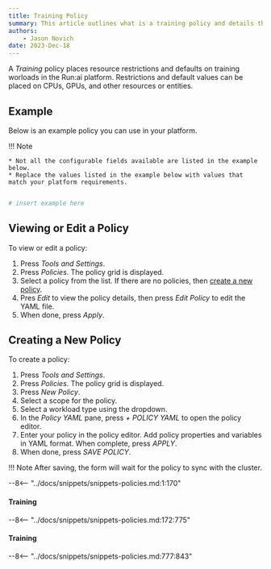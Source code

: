 ```yaml
---
title: Training Policy
summary: This article outlines what is a training policy and details the variables that are used in the policy.
authors:
    - Jason Novich
date: 2023-Dec-18
---
```


A *Training* policy places resource restrictions and defaults on training worloads in the Run:ai platform. Restrictions and default values can be placed on CPUs, GPUs, and other resources or entities.

## Example

Below is an example policy you can use in your platform. 

!!! Note

    * Not all the configurable fields available are listed in the example below. 
    * Replace the values listed in the example below with values that match your platform requirements.

```yml

# insert example here

```

## Viewing or Edit a Policy

To view or edit a policy:

1. Press *Tools and Settings*.
2. Press *Policies*. The policy grid is displayed.
3. Select a policy from the list. If there are no policies, then [create a new policy](#creating-a-new-policy).
4. Pres *Edit* to view the policy details, then press *Edit Policy* to edit the YAML file.
5. When done, press *Apply*.

## Creating a New Policy

To create a policy:

1. Press *Tools and Settings*.
2. Press *Policies*. The policy grid is displayed.
3. Press *New Policy*.
4. Select a scope for the policy.
5. Select a workload type using the dropdown.
6. In the *Policy YAML* pane, press *+ POLICY YAML* to open the policy editor.
7. Enter your policy in the policy editor. Add policy properties and variables in YAML format. When complete, press *APPLY*.
8. When done, press *SAVE POLICY*.

!!! Note
    After saving, the form will wait for the policy to sync with the cluster.

--8<-- "../docs/snippets/snippets-policies.md:1:170"

#### Training

--8<-- "../docs/snippets/snippets-policies.md:172:775"

#### Training

--8<-- "../docs/snippets/snippets-policies.md:777:843"
